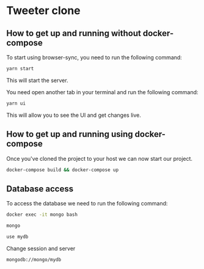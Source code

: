 # Tweeter clone

## How to get up and running without docker-compose

To start using browser-sync, you need to run the following command:

```bash
yarn start
```

This will start the server.

You need open another tab in your terminal and run the following command:

```bash
yarn ui
```

This will allow you to see the UI and get changes live.

## How to get up and running using docker-compose

Once you've cloned the project to your host we can now start our project.

```bash
docker-compose build && docker-compose up
```

## Database access

To access the database we need to run the following command:

```bash
docker exec -it mongo bash
```

```bash
mongo
```

```bash
use mydb
```

Change session and server

```bash
mongodb://mongo/mydb
```
